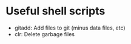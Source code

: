 # Useful shell scripts

- gitadd: Add files to git (minus data files, etc)
- clr: Delete garbage files

